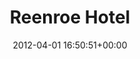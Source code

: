 ---
title:		"Reenroe Hotel"
type:		"photos"
mediatype:		"upload"
location:		"Kerry, Ireland"
date:		"2012-04-01 16:50:51+00:00"
album:		"abandoned"
filename:		"rian-ro-kerry.md"
series:		"kerry"
cl_public_id:		"abandoned/rian-ro-kerry"
cl_version:		1497000059
format:		"tiff"
bytes:		5257228
width:		2560
height:		1440
colours:
- "#E7F0F7"
- "#E7EFF9"
- "#748388"
- "#4D6C3D"
- "#6C7A6E"
- "#243920"
- "#5F7245"
- "#323B37"
- "#717763"
- "#1E2B31"
- "#38392F"
- "#2D3520"
- "#192724"
exposure_mode:		"Auto"
program:		"Aperture-priority AE"
aperture:		"13.0"
focal_length:		"35.0 mm"
iso:		"200"
shutter_speed:		"1/125"
metering:		"Multi-segment"
flash:		"Off, Did not fire"
white_balance:		"Custom"
colour_temp:		"4350"
has_crop:		"true"
orientation:		"Horizontal (normal)"
camera_model:		"NIKON D7000"
lens_info:		"35mm f/1.8"
artist:		"Matt Finucane"
x_resolution:		"300"
y_resolution:		"300"
---